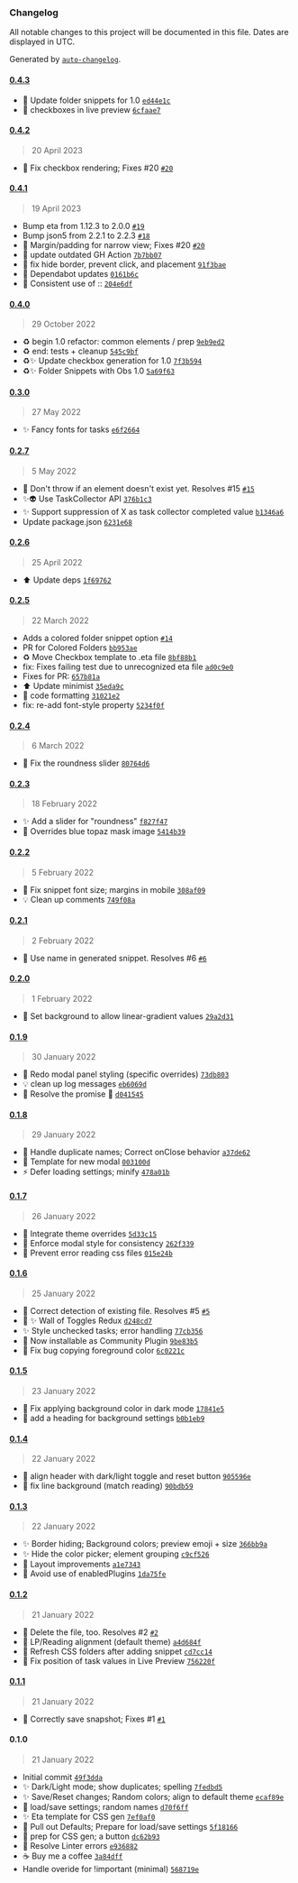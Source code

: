 ### Changelog

All notable changes to this project will be documented in this file. Dates are displayed in UTC.

Generated by [`auto-changelog`](https://github.com/CookPete/auto-changelog).

#### [0.4.3](https://github.com/ebullient/obsidian-snippetor/compare/0.4.2...0.4.3)

- 🎨 Update folder snippets for 1.0 [`ed44e1c`](https://github.com/ebullient/obsidian-snippetor/commit/ed44e1cfe43435604ae61c008dba3ec0bd1d9afe)
- 🐛 checkboxes in live preview [`6cfaae7`](https://github.com/ebullient/obsidian-snippetor/commit/6cfaae7cbce3b51bef8d277a4dcfa90e79f7995e)

#### [0.4.2](https://github.com/ebullient/obsidian-snippetor/compare/0.4.1...0.4.2)

> 20 April 2023

- 🐛 Fix checkbox rendering; Fixes #20 [`#20`](https://github.com/ebullient/obsidian-snippetor/issues/20)

#### [0.4.1](https://github.com/ebullient/obsidian-snippetor/compare/0.4.0...0.4.1)

> 19 April 2023

- Bump eta from 1.12.3 to 2.0.0 [`#19`](https://github.com/ebullient/obsidian-snippetor/pull/19)
- Bump json5 from 2.2.1 to 2.2.3 [`#18`](https://github.com/ebullient/obsidian-snippetor/pull/18)
- 🐛 Margin/padding for narrow view; Fixes #20 [`#20`](https://github.com/ebullient/obsidian-snippetor/issues/20)
- 🔧 update outdated GH Action [`7b7bb07`](https://github.com/ebullient/obsidian-snippetor/commit/7b7bb07943ead37f3671b1a301b0517cf795bf01)
- 🐛 fix hide border, prevent click, and placement [`91f3bae`](https://github.com/ebullient/obsidian-snippetor/commit/91f3baebd0caaef55decc3ba2f6c9c92a63a3f11)
- 🔧 Dependabot updates [`0161b6c`](https://github.com/ebullient/obsidian-snippetor/commit/0161b6c7bd763611d5ac6baf10bbc78608828e23)
- 🎨  Consistent use of :: [`204e6df`](https://github.com/ebullient/obsidian-snippetor/commit/204e6df4a7e7cac17d4c47f336c9be9c239eba00)

#### [0.4.0](https://github.com/ebullient/obsidian-snippetor/compare/0.3.0...0.4.0)

> 29 October 2022

- ♻️ begin 1.0 refactor: common elements / prep [`9eb9ed2`](https://github.com/ebullient/obsidian-snippetor/commit/9eb9ed27fb439c994289018bb25787bcf2690b89)
- ♻️ end: tests + cleanup [`545c9bf`](https://github.com/ebullient/obsidian-snippetor/commit/545c9bf347d8bf2434a0f8a7782edadbc141feae)
- ♻️✨ Update checkbox generation for 1.0 [`7f3b594`](https://github.com/ebullient/obsidian-snippetor/commit/7f3b594b90e7f1ca8f3bea99f231a497fc17c00f)
- ♻️✨ Folder Snippets with Obs 1.0 [`5a69f63`](https://github.com/ebullient/obsidian-snippetor/commit/5a69f6321264f9a11f95970d878491d48145e9e3)

#### [0.3.0](https://github.com/ebullient/obsidian-snippetor/compare/0.2.7...0.3.0)

> 27 May 2022

- ✨ Fancy fonts for tasks [`e6f2664`](https://github.com/ebullient/obsidian-snippetor/commit/e6f266405239c9b25af564f11209eebfca0c9621)

#### [0.2.7](https://github.com/ebullient/obsidian-snippetor/compare/0.2.6...0.2.7)

> 5 May 2022

- 🐛 Don't throw if an element doesn't exist yet. Resolves #15 [`#15`](https://github.com/ebullient/obsidian-snippetor/issues/15)
- ✨👽️ Use TaskCollector API [`376b1c3`](https://github.com/ebullient/obsidian-snippetor/commit/376b1c3541ab12129b7d1c608a540695ce3541aa)
- ✨ Support suppression of X as task collector completed value [`b1346a6`](https://github.com/ebullient/obsidian-snippetor/commit/b1346a636ada43bad5bc2098721aafcef33ce8a7)
- Update package.json [`6231e68`](https://github.com/ebullient/obsidian-snippetor/commit/6231e6898fa45733deaa1bfab2152a69e37d3c4c)

#### [0.2.6](https://github.com/ebullient/obsidian-snippetor/compare/0.2.5...0.2.6)

> 25 April 2022

- ⬆️ Update deps [`1f69762`](https://github.com/ebullient/obsidian-snippetor/commit/1f69762653e812f61d05e59a26e14bdd04fe9378)

#### [0.2.5](https://github.com/ebullient/obsidian-snippetor/compare/0.2.4...0.2.5)

> 22 March 2022

- Adds a colored folder snippet option [`#14`](https://github.com/ebullient/obsidian-snippetor/pull/14)
- PR for Colored Folders [`bb953ae`](https://github.com/ebullient/obsidian-snippetor/commit/bb953ae8aa360aa49dde91d9691d0e9c5c6353ad)
- ♻️ Move Checkbox template to .eta file [`8bf88b1`](https://github.com/ebullient/obsidian-snippetor/commit/8bf88b146f04384545efb6c4d5f952718aeb8852)
- fix: Fixes failing test due to unrecognized eta file [`ad0c9e0`](https://github.com/ebullient/obsidian-snippetor/commit/ad0c9e0c2d810eb8b44e88b57699192d215923a5)
- Fixes for PR: [`657b81a`](https://github.com/ebullient/obsidian-snippetor/commit/657b81aa3c6ae5e35048a6515b3981ecaa39d76f)
- ⬆️ Update minimist [`35eda9c`](https://github.com/ebullient/obsidian-snippetor/commit/35eda9cbe00ca09e587f0b4acba30bf816198764)
- 🎨 code formatting [`31021e2`](https://github.com/ebullient/obsidian-snippetor/commit/31021e25139ede1cc9002e019d962a327cc43c9b)
- fix: re-add font-style property [`5234f0f`](https://github.com/ebullient/obsidian-snippetor/commit/5234f0fc297254441b56477da3ba1da79683e40e)

#### [0.2.4](https://github.com/ebullient/obsidian-snippetor/compare/0.2.3...0.2.4)

> 6 March 2022

- 🐛 Fix the roundness slider [`80764d6`](https://github.com/ebullient/obsidian-snippetor/commit/80764d65a5181fb8e46be298e1815a70aeccad05)

#### [0.2.3](https://github.com/ebullient/obsidian-snippetor/compare/0.2.2...0.2.3)

> 18 February 2022

- ✨ Add a slider for "roundness" [`f827f47`](https://github.com/ebullient/obsidian-snippetor/commit/f827f47970fa7d519cab3d6bd960a111491d7c0a)
- 🎨 Overrides blue topaz mask image [`5414b39`](https://github.com/ebullient/obsidian-snippetor/commit/5414b39e97fc13d9a856b36a025dc9db2089756c)

#### [0.2.2](https://github.com/ebullient/obsidian-snippetor/compare/0.2.1...0.2.2)

> 5 February 2022

- 🎨 Fix snippet font size; margins in mobile [`308af09`](https://github.com/ebullient/obsidian-snippetor/commit/308af0966782817077be947893c7450ee46b96d6)
- 💡 Clean up comments [`749f08a`](https://github.com/ebullient/obsidian-snippetor/commit/749f08a9b3b5b63aef5022605a35dcf6839b0f66)

#### [0.2.1](https://github.com/ebullient/obsidian-snippetor/compare/0.2.0...0.2.1)

> 2 February 2022

- 🐛 Use name in generated snippet. Resolves #6 [`#6`](https://github.com/ebullient/obsidian-snippetor/issues/6)

#### [0.2.0](https://github.com/ebullient/obsidian-snippetor/compare/0.1.9...0.2.0)

> 1 February 2022

- 💫 Set background to allow linear-gradient values [`29a2d31`](https://github.com/ebullient/obsidian-snippetor/commit/29a2d3188bf15f0a5b3c87c8c012f78008f67ef5)

#### [0.1.9](https://github.com/ebullient/obsidian-snippetor/compare/0.1.8...0.1.9)

> 30 January 2022

- 💫 Redo modal panel styling (specific overrides) [`73db803`](https://github.com/ebullient/obsidian-snippetor/commit/73db80355e54b8a033b2eea560375676d0bc4883)
- 💡 clean up log messages [`eb6069d`](https://github.com/ebullient/obsidian-snippetor/commit/eb6069d20d26cbc0843aa74ac6958761eaf1c5c9)
- 🐛 Resolve the promise :facepalm: [`d041545`](https://github.com/ebullient/obsidian-snippetor/commit/d04154531d8f1b9da1f20ec4d1153a7fed5e060a)

#### [0.1.8](https://github.com/ebullient/obsidian-snippetor/compare/0.1.7...0.1.8)

> 29 January 2022

- 🐛 Handle duplicate names; Correct onClose behavior [`a37de62`](https://github.com/ebullient/obsidian-snippetor/commit/a37de6237acc9023fd4491108cf89a8c42529aac)
- 💬 Template for new modal [`003100d`](https://github.com/ebullient/obsidian-snippetor/commit/003100da61e6eab95bec6fb595cbf7882b9c3e6f)
- ⚡️ Defer loading settings; minify [`478a01b`](https://github.com/ebullient/obsidian-snippetor/commit/478a01b85cbfc42f0974ab236ef846f61d1dce0f)

#### [0.1.7](https://github.com/ebullient/obsidian-snippetor/compare/0.1.6...0.1.7)

> 26 January 2022

- 🐛 Integrate theme overrides [`5d33c15`](https://github.com/ebullient/obsidian-snippetor/commit/5d33c152960db8319835b506758f96bab6bba47e)
- 🎨 Enforce modal style for consistency [`262f339`](https://github.com/ebullient/obsidian-snippetor/commit/262f33900d09fb86290d8644625069c26af05816)
- 🐛 Prevent error reading css files [`015e24b`](https://github.com/ebullient/obsidian-snippetor/commit/015e24bf0e16ea99a15ad8418dd9158bcf6ed7f4)

#### [0.1.6](https://github.com/ebullient/obsidian-snippetor/compare/0.1.5...0.1.6)

> 25 January 2022

- 🐛 Correct detection of existing file. Resolves #5 [`#5`](https://github.com/ebullient/obsidian-snippetor/issues/5)
- 🎨 ✨ Wall of Toggles Redux [`d248cd7`](https://github.com/ebullient/obsidian-snippetor/commit/d248cd73c5cab5f1bc5ed658e9ef6def6aad26a8)
- ✨ Style unchecked tasks; error handling [`77cb356`](https://github.com/ebullient/obsidian-snippetor/commit/77cb3562d8f9ff34f0c6cc1b419bef97310a1d1e)
- 🎉 Now installable as Community Plugin [`9be83b5`](https://github.com/ebullient/obsidian-snippetor/commit/9be83b5da3c18d5176e9bc8da98ea08176a947c0)
- 🐛 Fix bug copying foreground color [`6c0221c`](https://github.com/ebullient/obsidian-snippetor/commit/6c0221cb79ac2d43433df235d6b7c8ddaae058cd)

#### [0.1.5](https://github.com/ebullient/obsidian-snippetor/compare/0.1.4...0.1.5)

> 23 January 2022

- 🐛 Fix applying background color in dark mode [`17841e5`](https://github.com/ebullient/obsidian-snippetor/commit/17841e5f0c765b03d2b7d5d27b2b0da12adfe30a)
- 🎨  add a heading for background settings [`b0b1eb9`](https://github.com/ebullient/obsidian-snippetor/commit/b0b1eb94a5514a120145333686b2c338b88b5530)

#### [0.1.4](https://github.com/ebullient/obsidian-snippetor/compare/0.1.3...0.1.4)

> 22 January 2022

- 🎨 align header with dark/light toggle and reset button [`905596e`](https://github.com/ebullient/obsidian-snippetor/commit/905596e8c113c53a0529acd3701a3537c9bd7dae)
- 🎨 fix line background (match reading) [`90bdb59`](https://github.com/ebullient/obsidian-snippetor/commit/90bdb5912b48bff60c1db893aaf35dab245bf927)

#### [0.1.3](https://github.com/ebullient/obsidian-snippetor/compare/0.1.2...0.1.3)

> 22 January 2022

- ✨ Border hiding; Background colors; preview emoji + size [`366bb9a`](https://github.com/ebullient/obsidian-snippetor/commit/366bb9aa17deeb008f81880255942b7222c846e0)
- ✨ Hide the color picker; element grouping [`c9cf526`](https://github.com/ebullient/obsidian-snippetor/commit/c9cf526f6ffa82b12f29139dfaa73b9ed852406a)
- 🎨  Layout improvements [`a1e7343`](https://github.com/ebullient/obsidian-snippetor/commit/a1e73434278971c5f445498d5e4c34f69e7581d6)
- 🐛 Avoid use of enabledPlugins [`1da75fe`](https://github.com/ebullient/obsidian-snippetor/commit/1da75fe34c2d0e20304ab580f28205058e795f3e)

#### [0.1.2](https://github.com/ebullient/obsidian-snippetor/compare/0.1.1...0.1.2)

> 21 January 2022

- 🐛 Delete the file, too. Resolves #2 [`#2`](https://github.com/ebullient/obsidian-snippetor/issues/2)
- 🐛 LP/Reading alignment (default theme) [`a4d684f`](https://github.com/ebullient/obsidian-snippetor/commit/a4d684fe84ec1e292c36b1beab96691b6b919038)
- 🐛 Refresh CSS folders after adding snippet [`cd7cc14`](https://github.com/ebullient/obsidian-snippetor/commit/cd7cc1464e80f367a299e87d88c8960f7563c659)
- 🐛 Fix position of task values in Live Preview [`756220f`](https://github.com/ebullient/obsidian-snippetor/commit/756220f7e78fd27bfb7aadd6135e4aec320a57b2)

#### [0.1.1](https://github.com/ebullient/obsidian-snippetor/compare/0.1.0...0.1.1)

> 21 January 2022

- 🐛 Correctly save snapshot; Fixes #1 [`#1`](https://github.com/ebullient/obsidian-snippetor/issues/1)

#### 0.1.0

> 21 January 2022

- Initial commit [`49f3dda`](https://github.com/ebullient/obsidian-snippetor/commit/49f3ddab4fbff332a91c73ee750f706222f9690f)
- ✨ Dark/Light mode; show duplicates; spelling [`7fedbd5`](https://github.com/ebullient/obsidian-snippetor/commit/7fedbd5c9492c5fef0dcf43750dbe53004b0e390)
- ✨ Save/Reset changes; Random colors; align to default theme [`ecaf89e`](https://github.com/ebullient/obsidian-snippetor/commit/ecaf89e6302285f3b015525035c8c27c43c9b3c7)
- 🚧 load/save settings; random names [`d70f6ff`](https://github.com/ebullient/obsidian-snippetor/commit/d70f6ff500f9bff97a711cedd9a743581afc5a8d)
- ✨ Eta template for CSS gen [`7ef0af0`](https://github.com/ebullient/obsidian-snippetor/commit/7ef0af070bc116a97d40f0cc1831cf478aa53633)
- 🚧 Pull out Defaults; Prepare for load/save settings [`5f18166`](https://github.com/ebullient/obsidian-snippetor/commit/5f18166b5d35cbcd8f1e4f928bb27c930a4a73e5)
- 🚧 prep for CSS gen; a button [`dc62b93`](https://github.com/ebullient/obsidian-snippetor/commit/dc62b93a233bdb0efce214304f6e3f7977072092)
- 💚 Resolve Linter errors [`e936882`](https://github.com/ebullient/obsidian-snippetor/commit/e9368827af7489915a9bc670f9779d444c8ccc9d)
- ☕️ Buy me a coffee [`3a84dff`](https://github.com/ebullient/obsidian-snippetor/commit/3a84dff88d8c2827c8d3b78cce30220011bc483b)
- Handle overide for !important (minimal) [`568719e`](https://github.com/ebullient/obsidian-snippetor/commit/568719ecc75e07dc974bc2713f1ded2fdde3a522)
